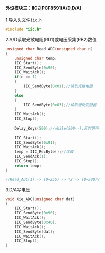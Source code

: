 #### 外设模块三：IIC之PCF8591(A/D,D/A)

1.导入头文件`iic.h`

```c
#include "iic.h"
```

2.A/D读取光敏电阻(RD1)或电压采集(RB2)数值

```c
unsigned char Read_ADC(unsigned char n)
{
	unsigned char temp;
	IIC_Start();
	IIC_SendByte(0x90);
	IIC_WaitAck();
	if(n == 1)
	{
		IIC_SendByte(0x01);//读取光敏电阻
	}
	else
	{
		IIC_SendByte(0x03);//读取滑动变阻器
	}
	IIC_WaitAck();
	IIC_Stop();
	
	Delay_Keys(500);//while(500--);延时等待
	
	IIC_Start();
	IIC_SendByte(0x91);
	IIC_WaitAck();
	temp = IIC_RecByte();//读取
	IIC_SendAck(1); 
	IIC_Stop();
	return temp;
}

//Read_ADC(1) -> (0~255) -> *2 -> (0~500)V
```

3.D/A写电压

```c
void Xie_ADC(unsigned char dat)
{
	IIC_Start();
	IIC_SendByte(0x90);
    IIC_WaitAck();
    IIC_SendByte(0x40);
    IIC_WaitAck();
    IIC_SendByte(dat);
    IIC_WaitAck();
    IIC_Stop();
}
```
